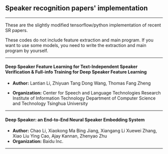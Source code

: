 ## Speaker recognition papers' implementation
------
These are the slightly modified tensorflow/python implementation of recent SR papers.

These codes do not include feature extraction and main program. If you want to use some models, you need to write the extraction and main program by yourself.

-----

#### Deep Speaker Feature Learning for Text-Independent Speaker Verification & Full-info Training for Deep Speaker Feature Learning

* **Author:**
    Lantian Li, Zhiyuan Tang
    Dong Wang, Thomas Fang Zheng

* **Organization:**
    Center for Speech and Language Technologies 
    Research Institute of Information Technology
    Department of Computer Science and Technology
    Tsinghua University

------

#### Deep Speaker: an End-to-End Neural Speaker Embedding System

* **Author:**
    Chao Li, Xiaokong Ma
    Bing Jiang, Xiangang Li
    Xuewei Zhang, Xiao Liu
    Ying Cao, Ajay Kannan, Zhenyao Zhu
* **Organization:** 
    Baidu Inc.

-----